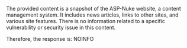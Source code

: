 The provided content is a snapshot of the ASP-Nuke website, a content management system. It includes news articles, links to other sites, and various site features. There is no information related to a specific vulnerability or security issue in this content.

Therefore, the response is: NOINFO